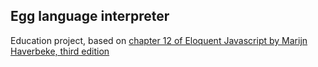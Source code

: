 ## Egg language interpreter
Education project, based on [chapter 12 of Eloquent Javascript by Marijn Haverbeke, third edition](https://eloquentjavascript.net/12_language.html)
